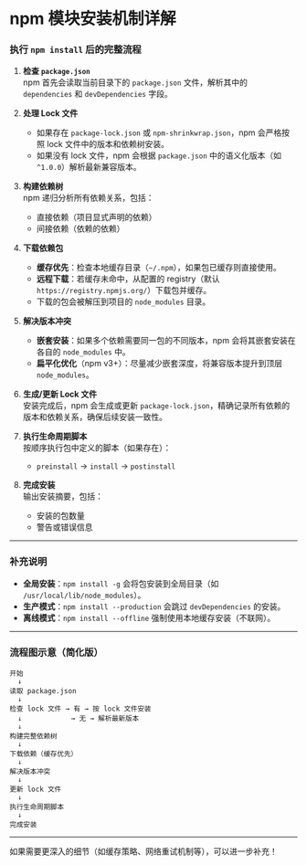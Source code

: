 # npm 模块安装机制详解

### 执行 `npm install` 后的完整流程

1. **检查 `package.json`**  
   npm 首先会读取当前目录下的 `package.json` 文件，解析其中的 `dependencies` 和 `devDependencies` 字段。

2. **处理 Lock 文件**  
   - 如果存在 `package-lock.json` 或 `npm-shrinkwrap.json`，npm 会严格按照 lock 文件中的版本和依赖树安装。  
   - 如果没有 lock 文件，npm 会根据 `package.json` 中的语义化版本（如 `^1.0.0`）解析最新兼容版本。

3. **构建依赖树**  
   npm 递归分析所有依赖关系，包括：  
   - 直接依赖（项目显式声明的依赖）  
   - 间接依赖（依赖的依赖）

4. **下载依赖包**  
   - **缓存优先**：检查本地缓存目录（`~/.npm`），如果包已缓存则直接使用。  
   - **远程下载**：若缓存未命中，从配置的 registry（默认 `https://registry.npmjs.org/`）下载包并缓存。  
   - 下载的包会被解压到项目的 `node_modules` 目录。

5. **解决版本冲突**  
   - **嵌套安装**：如果多个依赖需要同一包的不同版本，npm 会将其嵌套安装在各自的 `node_modules` 中。  
   - **扁平化优化**（npm v3+）：尽量减少嵌套深度，将兼容版本提升到顶层 `node_modules`。

6. **生成/更新 Lock 文件**  
   安装完成后，npm 会生成或更新 `package-lock.json`，精确记录所有依赖的版本和依赖关系，确保后续安装一致性。

7. **执行生命周期脚本**  
   按顺序执行包中定义的脚本（如果存在）：  
   - `preinstall` → `install` → `postinstall`

8. **完成安装**  
   输出安装摘要，包括：  
   - 安装的包数量  
   - 警告或错误信息  

---

### 补充说明

- **全局安装**：`npm install -g` 会将包安装到全局目录（如 `/usr/local/lib/node_modules`）。  
- **生产模式**：`npm install --production` 会跳过 `devDependencies` 的安装。  
- **离线模式**：`npm install --offline` 强制使用本地缓存安装（不联网）。  

---

### 流程图示意（简化版）

```plaintext
开始  
  ↓  
读取 package.json  
  ↓  
检查 lock 文件 → 有 → 按 lock 文件安装  
  ↓            → 无 → 解析最新版本  
  ↓  
构建完整依赖树  
  ↓  
下载依赖（缓存优先）  
  ↓  
解决版本冲突  
  ↓  
更新 lock 文件  
  ↓  
执行生命周期脚本  
  ↓  
完成安装  
```

--- 

如果需要更深入的细节（如缓存策略、网络重试机制等），可以进一步补充！